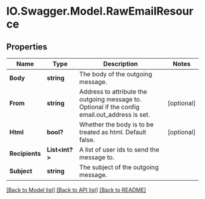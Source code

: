 # IO.Swagger.Model.RawEmailResource
## Properties

Name | Type | Description | Notes
------------ | ------------- | ------------- | -------------
**Body** | **string** | The body of the outgoing message. | 
**From** | **string** | Address to attribute the outgoing message to. Optional if the config email.out_address is set. | [optional] 
**Html** | **bool?** | Whether the body is to be treated as html. Default false. | [optional] 
**Recipients** | **List&lt;int?&gt;** | A list of user ids to send the message to. | 
**Subject** | **string** | The subject of the outgoing message. | 

[[Back to Model list]](../README.md#documentation-for-models) [[Back to API list]](../README.md#documentation-for-api-endpoints) [[Back to README]](../README.md)

